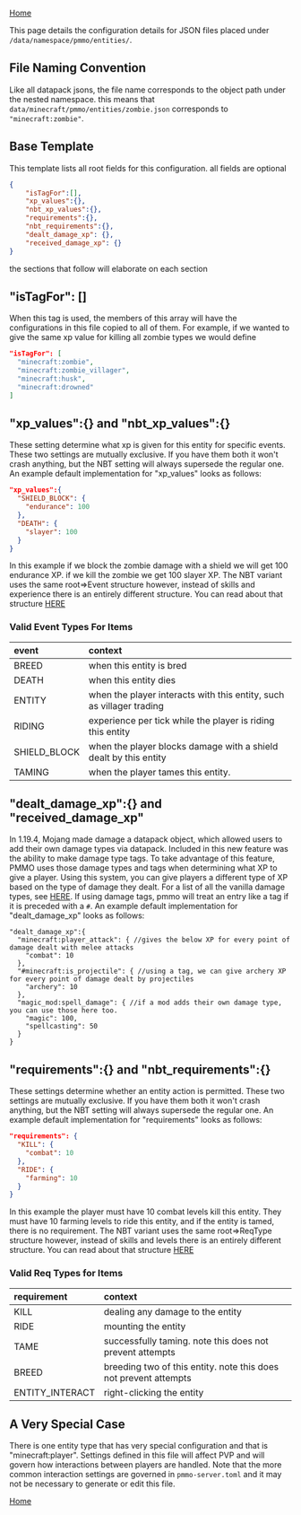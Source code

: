 [Home](../home.md)

This page details the configuration details for JSON files placed under `/data/namespace/pmmo/entities/`.

## File Naming Convention
Like all datapack jsons, the file name corresponds to the object path under the nested namespace.  this means that `data/minecraft/pmmo/entities/zombie.json` corresponds to `"minecraft:zombie"`.

## Base Template
This template lists all root fields for this configuration. all fields are optional
```json
{
    "isTagFor":[],
    "xp_values":{},
    "nbt_xp_values":{},
    "requirements":{},
    "nbt_requirements":{},
    "dealt_damage_xp": {},
    "received_damage_xp": {}
}
```
the sections that follow will elaborate on each section

## "isTagFor": []
When this tag is used, the members of this array will have the configurations in this file copied to all of them.  For example, if we wanted to give the same xp value for killing all zombie types we would define
```json
"isTagFor": [
  "minecraft:zombie",
  "minecraft:zombie_villager",
  "minecraft:husk",
  "minecraft:drowned"
]
```

## "xp_values":{} and "nbt_xp_values":{}
These setting determine what xp is given for this entity for specific events.  These two settings are mutually exclusive.  If you have them both it won't crash anything, but the NBT setting will always supersede the regular one.  An example default implementation for "xp_values" looks as follows:
```json
"xp_values":{
  "SHIELD_BLOCK": {
    "endurance": 100
  },
  "DEATH": {
    "slayer": 100
  }
}
```
In this example if we block the zombie damage with a shield we will get 100 endurance XP.  if we kill the zombie we get 100 slayer XP.  The NBT variant uses the same root=>Event structure however, instead of skills and experience there is an entirely different structure.  You can read about that structure [HERE](https://github.com/Caltinor/PMMO-and-NBT-Compat/wiki/Config-Structure-Overview)

### Valid Event Types For Items

| event        | context                                                              |
|:-------------|:---------------------------------------------------------------------|
| BREED        | when this entity is bred                                             |
| DEATH        | when this entity dies                                                |
| ENTITY       | when the player interacts with this entity, such as villager trading |
| RIDING       | experience per tick while the player is riding this entity           |
| SHIELD_BLOCK | when the player blocks damage with a shield dealt by this entity     |
| TAMING       | when the player tames this entity.                                   |


## "dealt_damage_xp":{} and "received_damage_xp"
In 1.19.4, Mojang made damage a datapack object, which allowed users to add their own damage types via datapack.  Included in this new feature was the ability to make damage type tags.  To take advantage of this feature, PMMO uses those damage types and tags when determining what XP to give a player.  Using this system, you can give players a different type of XP based on the type of damage they dealt.  For a list of all the vanilla damage types, see [HERE](damagetypes.md).  If using damage tags, pmmo will treat an entry like a tag if it is preceded with a `#`.  An example default implementation for "dealt_damage_xp" looks as follows:
```json5
"dealt_damage_xp":{
  "minecraft:player_attack": { //gives the below XP for every point of damage dealt with melee attacks
    "combat": 10  
  },
  "#minecraft:is_projectile": { //using a tag, we can give archery XP for every point of damage dealt by projectiles
    "archery": 10
  },
  "magic_mod:spell_damage": { //if a mod adds their own damage type, you can use those here too.
    "magic": 100,
    "spellcasting": 50
  } 
}
```

## "requirements":{} and "nbt_requirements":{}
These settings determine whether an entity action is permitted.  These two settings are mutually exclusive.  If you have them both it won't crash anything, but the NBT setting will always supersede the regular one.  An example default implementation for "requirements" looks as follows:
```json
"requirements": {
  "KILL": {
    "combat": 10
  },
  "RIDE": {
    "farming": 10
  }
}
```
In this example the player must have 10 combat levels kill this entity.  They must have 10 farming levels to ride this entity, and if the entity is tamed, there is no requirement.  The NBT variant uses the same root=>ReqType structure however, instead of skills and levels there is an entirely different structure.  You can read about that structure [HERE](https://github.com/Caltinor/PMMO-and-NBT-Compat/wiki/Config-Structure-Overview)

### Valid Req Types for Items

| requirement     | context                                                           |
|:----------------|:------------------------------------------------------------------|
| KILL            | dealing any damage to the entity                                  |
| RIDE            | mounting the entity                                               |
| TAME            | successfully taming.  note this does not prevent attempts         |
| BREED           | breeding two of this entity.  note this does not prevent attempts |
| ENTITY_INTERACT | right-clicking the entity                                         |

## A Very Special Case
There is one entity type that has very special configuration and that is "minecraft:player".  Settings defined in this file will affect PVP and will govern how interactions between players are handled.  Note that the more common interaction settings are governed in `pmmo-server.toml` and it may not be necessary to generate or edit this file.

[Home](../home.md)